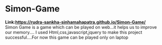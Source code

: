 # Simon-Game
**Link:https://rudra-sankha-sinhamahapatra.github.io/Simon-Game/**
Simon Game is a game which can be played on web...it helps us to improve our memory....  I used Html,css,javascript,jquery to make this project successful....For now this game can be played only on laptop
